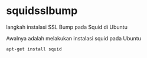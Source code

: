 # squidsslbump
langkah instalasi SSL Bump pada Squid di Ubuntu

Awalnya adalah melakukan instalasi squid pada Ubuntu
```
apt-get install squid
```
